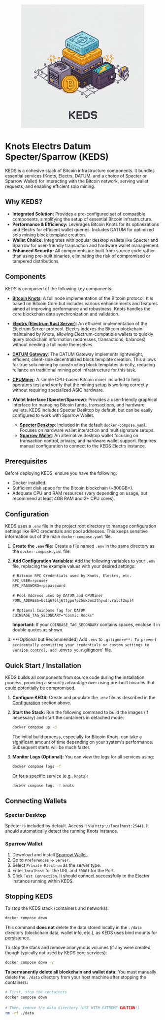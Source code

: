 <p align="center">
  <img src="keds.jpeg" alt="KEDS Logo" width="400"/>
</p>

# Knots Electrs Datum Specter/Sparrow (KEDS)

KEDS is a cohesive stack of Bitcoin infrastructure components. It bundles essential services (Knots, Electrs, DATUM, and a choice of Specter or Sparrow Wallet) for interacting with the Bitcoin network, serving wallet requests, and enabling efficient solo mining.

## Why KEDS?

*   **Integrated Solution:** Provides a pre-configured set of compatible components, simplifying the setup of essential Bitcoin infrastructure.
*   **Performance & Efficiency:** Leverages Bitcoin Knots for its optimizations and Electrs for efficient wallet queries. Includes DATUM for optimized solo mining block template creation.
*   **Wallet Choice:** Integrates with popular desktop wallets like Specter and Sparrow for user-friendly transaction and hardware wallet management.
*   **Enhanced Security:** All components are built from source code rather than using pre-built binaries, eliminating the risk of compromised or tampered distributions.

## Components

KEDS is composed of the following key components:

*   **[Bitcoin Knots](https://bitcoinknots.org/)**: A full node implementation of the Bitcoin protocol. It is based on Bitcoin Core but includes various enhancements and features aimed at improving performance and robustness. Knots handles the core blockchain data synchronization and validation.

*   **[Electrs (Electrum Rust Server)](https://github.com/romanz/electrs)**: An efficient implementation of the Electrum Server protocol. Electrs indexes the Bitcoin blockchain maintained by Knots, allowing Electrum-compatible wallets to quickly query blockchain information (addresses, transactions, balances) without needing a full node themselves.

*   **[DATUM Gateway](https://github.com/datum-project/datum)**: The DATUM Gateway implements lightweight, efficient, client-side decentralized block template creation. This allows for true solo mining by constructing block templates directly, reducing reliance on traditional mining pool infrastructure for this task.

*   **[CPUMiner](https://github.com/pooler/cpuminer)**: A simple CPU-based Bitcoin miner included to help operators test and verify that the mining setup is working correctly without requiring specialized ASIC hardware.

*   **Wallet Interface (Specter/Sparrow)**: Provides a user-friendly graphical interface for managing Bitcoin funds, transactions, and hardware wallets. KEDS includes Specter Desktop by default, but can be easily configured to work with Sparrow Wallet.
    *   **[Specter Desktop](https://specter.solutions/)**: Included in the default `docker-compose.yaml`. Focuses on hardware wallet interaction and multisignature setups.
    *   **[Sparrow Wallet](https://sparrowwallet.com/)**: An alternative desktop wallet focusing on transaction control, privacy, and hardware wallet support. Requires manual configuration to connect to the KEDS Electrs instance.

## Prerequisites

Before deploying KEDS, ensure you have the following:

*   Docker installed.
*   Sufficient disk space for the Bitcoin blockchain (~800GB+).
*   Adequate CPU and RAM resources (vary depending on usage, but recommend at least 4GB RAM and 2+ CPU cores).

## Configuration

KEDS uses a `.env` file in the project root directory to manage configuration settings like RPC credentials and pool addresses. This keeps sensitive information out of the main `docker-compose.yaml` file.

1.  **Create the `.env` file:**
    Create a file named `.env` in the same directory as the `docker-compose.yaml` file.

2.  **Add Configuration Variables:**
    Add the following variables to your `.env` file, replacing the example values with your desired settings:

    ```env
    # Bitcoin RPC Credentials used by Knots, Electrs, etc.
    RPC_USER=rpcuser
    RPC_PASSWORD=rpcpassword

    # Pool Address used by DATUM and CPUMiner
    POOL_ADDRESS=bc1q676lj6ttgpu7p25uk3ex2thyxdrvralct2upl4

    # Optional Coinbase Tag for DATUM
    COINBASE_TAG_SECONDARY="Cosmic Rocks"
    ```

    **Important:** If your `COINBASE_TAG_SECONDARY` contains spaces, enclose it in double quotes as shown.

3.  **(Optional but Recommended) Add `.env` to `.gitignore**:
    To prevent accidentally committing your credentials or custom settings to version control, add `.env` to your `.gitignore` file.

## Quick Start / Installation

KEDS builds all components from source code during the installation process, providing a security advantage over using pre-built binaries that could potentially be compromised.

1.  **Configure KEDS:** Create and populate the `.env` file as described in the [Configuration](#configuration) section above.
2.  **Start the Stack:** Run the following command to build the images (if necessary) and start the containers in detached mode:

    ```bash
    docker compose up -d
    ```

    The initial build process, especially for Bitcoin Knots, can take a significant amount of time depending on your system's performance. Subsequent starts will be much faster.

3.  **Monitor Logs (Optional):** You can view the logs for all services using:
    ```bash
    docker compose logs -f
    ```
    Or for a specific service (e.g., `knots`):
    ```bash
    docker compose logs -f knots
    ```

## Connecting Wallets

### Specter Desktop

Specter is included by default. Access it via `http://localhost:25441`. It should automatically detect the running Knots instance.

### Sparrow Wallet

1.  Download and install [Sparrow Wallet](https://sparrowwallet.com/).
2.  Go to `Preferences` -> `Server`.
3.  Select `Private Electrum` as the server type.
4.  Enter `localhost` for the URL and `50001` for the Port.
5.  Click `Test Connection`. It should connect successfully to the Electrs instance running within KEDS.

## Stopping KEDS

To stop the KEDS stack (containers and networks):

```bash
docker compose down
```

This command **does not** delete the data stored locally in the `./data` directory (blockchain data, wallet info, etc.), as KEDS uses bind mounts for persistence.

To stop the stack and remove anonymous volumes (if any were created, though typically not used by KEDS core services):

```bash
docker compose down -v
```

**To permanently delete all blockchain and wallet data:** You must manually delete the `./data` directory from your host machine after stopping the containers:

```bash
# First, stop the containers
docker compose down

# Then, remove the data directory (USE WITH EXTREME CAUTION!)
rm -rf ./data
```

